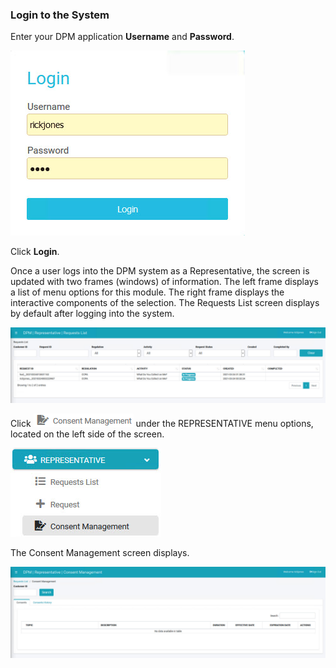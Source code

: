 ### Login to the System

Enter your DPM application **Username** and **Password**.

![image](/articles/demo_project/DPM_Demo_Project/images/08_6_Consent_CustConsent_Login.jpg)                                  

Click **Login**.

Once a user logs into the DPM system as a Representative, the screen is updated with two frames (windows) of information. The left frame displays a list of menu options for this module. The right frame displays the interactive components of the selection. The Requests List screen displays by default after logging into the system.

![image](/articles/demo_project/DPM_Demo_Project/images/08_1_Consent_RepConsent_Landing.jpg)      

Click ![image](/articles/demo_project/DPM_Demo_Project/images/08_ICON_ConsentManagement.png) under the REPRESENTATIVE menu options, located on the left side of the screen. 

![image](/articles/demo_project/DPM_Demo_Project/images/08_5_Consent_RepConsent_LeftPanel.jpg)    

The Consent Management screen displays.

![image](/articles/demo_project/DPM_Demo_Project/images/08_2_Consent_RepConsent_Landing.jpg)     
